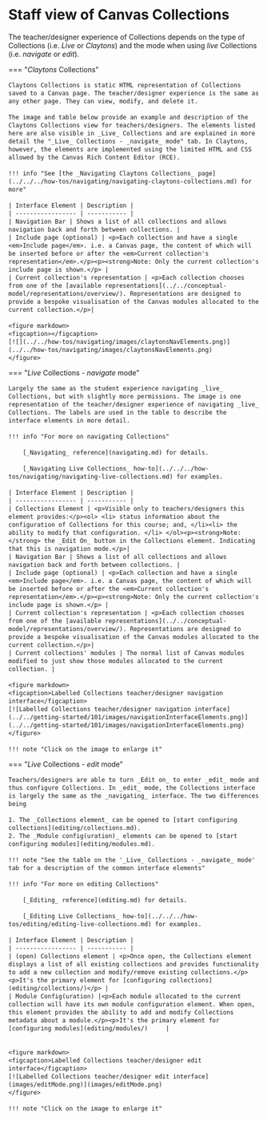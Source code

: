 # Staff view of Canvas Collections

The teacher/designer experience of Collections depends on the type of Collections (i.e. _Live_ or _Claytons_) and the mode when using _live_ Collections (i.e. _navigate_ or _edit_).


=== "_Claytons_ Collections" 

	Claytons Collections is static HTML representation of Collections saved to a Canvas page. The teacher/designer experience is the same as any other page. They can view, modify, and delete it. 
	
	The image and table below provide an example and description of the Claytons Collections view for teachers/designers. The elements listed here are also visible in _Live_ Collections and are explained in more detail the "_Live_ Collections - _navigate_ mode" tab. In Claytons, however, the elements are implemented using the limited HTML and CSS allowed by the Canvas Rich Content Editor (RCE).
	
	!!! info "See [the _Navigating Claytons Collections_ page](../../../how-tos/navigating/navigating-claytons-collections.md) for more"

	| Interface Element | Description |
	| ----------------- | ----------- |
	| Navigation Bar | Shows a list of all collections and allows navigation back and forth between collections. |
	| Include page (optional) | <p>Each collection and have a single <em>Include page</em>. i.e. a Canvas page, the content of which will be inserted before or after the <em>Current collection's representation</em>.</p><p><strong>Note: Only the current collection's include page is shown.</p> |
	| Current collection's representation | <p>Each collection chooses from one of the [available representations](../../conceptual-model/representations/overview/). Representations are designed to provide a bespoke visualisation of the Canvas modules allocated to the current collection.</p>|

	<figure markdown>
	<figcaption></figcaption>
	[![](../../how-tos/navigating/images/claytonsNavElements.png)](../../how-tos/navigating/images/claytonsNavElements.png)
	</figure>

=== "_Live_ Collections - _navigate_ mode"

	Largely the same as the student experience navigating _live_ Collections, but with slightly more permissions. The image is one representation of the teacher/designer experience of navigating _live_ Collections. The labels are used in the table to describe the interface elements in more detail.
	
	!!! info "For more on navigating Collections"

		[_Navigating_ reference](navigating.md) for details.

		[_Navigating Live Collections_ how-to](../../../how-tos/navigating/navigating-live-collections.md) for examples.

	| Interface Element | Description |
	| ----------------- | ----------- |
	| Collections Element | <p>Visible only to teachers/designers this element provides:</p><ol> <li> status information about the configuration of Collections for this course; and, </li><li> the ability to modify that configuration. </li> </ol><p><strong>Note:</strong> the _Edit On_ button in the Collections element. Indicating that this is navigation mode.</p>|
	| Navigation Bar | Shows a list of all collections and allows navigation back and forth between collections. |
	| Include page (optional) | <p>Each collection and have a single <em>Include page</em>. i.e. a Canvas page, the content of which will be inserted before or after the <em>Current collection's representation</em>.</p><p><strong>Note: Only the current collection's include page is shown.</p> | 
	| Current collection's representation | <p>Each collection chooses from one of the [available representations](../../conceptual-model/representations/overview/). Representations are designed to provide a bespoke visualisation of the Canvas modules allocated to the current collection.</p>|
	| Current collections' modules | The normal list of Canvas modules modified to just show those modules allocated to the current collection. | 

	<figure markdown>
	<figcaption>Labelled Collections teacher/designer navigation interface</figcaption>
	[![Labelled Collections teacher/designer navigation interface](../../getting-started/101/images/navigationInterfaceElements.png)](../../getting-started/101/images/navigationInterfaceElements.png)
	</figure>

	!!! note "Click on the image to enlarge it"

=== "_Live_ Collections - _edit_ mode"

	Teachers/designers are able to turn _Edit on_ to enter _edit_ mode and thus configure Collections. In _edit_ mode, the Collections interface is largely the same as the _navigating_ interface. The two differences being
	
	1. The _Collections element_ can be opened to [start configuring collections](editing/collections.md).
	2. The _Module config(uration)_ elements can be opened to [start configuring modules](editing/modules.md).

	!!! note "See the table on the '_Live_ Collections - _navigate_ mode' tab for a description of the common interface elements"
	
	!!! info "For more on editing Collections"
	
		[_Editing_ reference](editing.md) for details.

		[_Editing Live Collections_ how-to](../../../how-tos/editing/editing-live-collections.md) for examples.

	| Interface Element | Description |
	| ----------------- | ----------- |
	| (open) Collections element | <p>Once open, the Collections element displays a list of all existing collections and provides functionality to add a new collection and modify/remove existing collections.</p><p>It's the primary element for [configuring collections](editing/collections/)</p> |
	| Module Config(uration) |<p>Each module allocated to the current collection will have its own module configuration element. When open, this element provides the ability to add and modify Collections metadata about a module.</p><p>It's the primary element for [configuring modules](editing/modules/) 	|


	<figure markdown>
	<figcaption>Labelled Collections teacher/designer edit interface</figcaption>
	[![Labelled Collections teacher/designer edit interface](images/editMode.png)](images/editMode.png)
	</figure>

	!!! note "Click on the image to enlarge it"